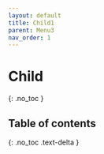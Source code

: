 ```yaml
---
layout: default
title: Child1
parent: Menu3
nav_order: 1
---
```


# Child
{: .no_toc }

## Table of contents
{: .no_toc .text-delta }